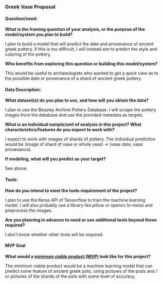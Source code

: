 ### Greek Vase Proposal

#### Question/need:

**What is the framing question of your analysis, or the purpose of the model/system you plan to build?**

I plan to build a model that will predict the date and provenance of ancient greek pottery. If this is too difficult, I will instead aim to predict the style and coloring of the pottery. 

**Who benefits from exploring this question or building this model/system?**

This would be useful to archaeologists who wanted to get a quick view as to the possible date or provenance of a shard of ancient greek pottery.

#### Data Description:

**What dataset(s) do you plan to use, and how will you obtain the data?**

I plan to use the Beazley Archive Pottery Database. I will scrape the pottery images from the database and use the provided metadata as targets.

**What is an individual sample/unit of analysis in this project? What characteristics/features do you expect to work with?**

I expect to work with images of shards of pottery. The individual prediction would be (image of shard of vase or whole vase) -> (vase date, vase provenance).
 
**If modeling, what will you predict as your target?**

See above.

#### Tools:

**How do you intend to meet the tools requirement of the project?**

I plan to use the Keras API of Tensorflow to train the machine learning model. I will also probably use a library like pillow or opencv to resize and preprocess the images.
 
**Are you planning in advance to need or use additional tools beyond those required?**

I don't know whether other tools will be required.

#### MVP Goal

**What would a [minimum viable product (MVP)](./mvp.md) look like for this project?**

The minimum viable product would be a machine learning model that can predict some feature of ancient greek pots, using pictures of the pods and / or pictures of the shards of the pots with some level of accuracy.

